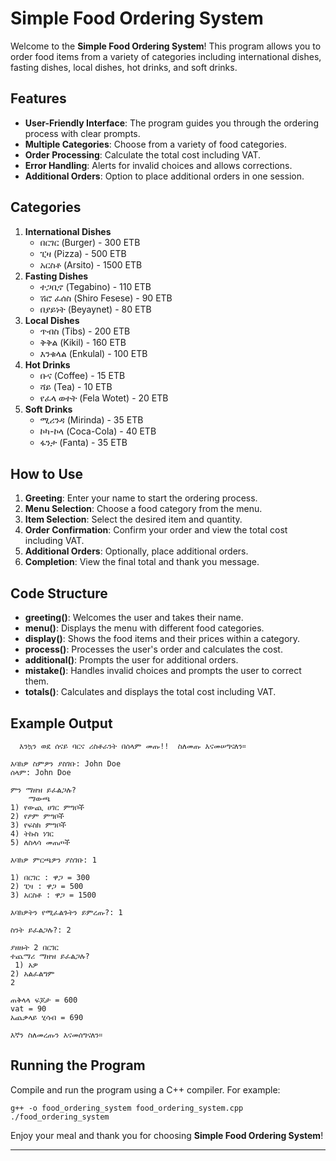 

# Simple Food Ordering System

Welcome to the **Simple Food Ordering System**! This program allows you to order food items from a variety of categories including international dishes, fasting dishes, local dishes, hot drinks, and soft drinks. 

## Features
- **User-Friendly Interface**: The program guides you through the ordering process with clear prompts.
- **Multiple Categories**: Choose from a variety of food categories.
- **Order Processing**: Calculate the total cost including VAT.
- **Error Handling**: Alerts for invalid choices and allows corrections.
- **Additional Orders**: Option to place additional orders in one session.

## Categories
1. **International Dishes**
    - በርገር (Burger) - 300 ETB
    - ፒዛ (Pizza) - 500 ETB
    - አርስቶ (Arsito) - 1500 ETB
2. **Fasting Dishes**
    - ተጋቢኖ (Tegabino) - 110 ETB
    - ሽሮ ፈሰስ (Shiro Fesese) - 90 ETB
    - በያይነት (Beyaynet) - 80 ETB
3. **Local Dishes**
    - ጥብስ (Tibs) - 200 ETB
    - ቅቅል (Kikil) - 160 ETB
    - እንቁላል (Enkulal) - 100 ETB
4. **Hot Drinks**
    - ቡና (Coffee) - 15 ETB
    - ሻይ (Tea) - 10 ETB
    - የፈላ ወተት (Fela Wotet) - 20 ETB
5. **Soft Drinks**
    - ሚሪንዳ (Mirinda) - 35 ETB
    - ኮካ-ኮላ (Coca-Cola) - 40 ETB
    - ፋንታ (Fanta) - 35 ETB

## How to Use
1. **Greeting**: Enter your name to start the ordering process.
2. **Menu Selection**: Choose a food category from the menu.
3. **Item Selection**: Select the desired item and quantity.
4. **Order Confirmation**: Confirm your order and view the total cost including VAT.
5. **Additional Orders**: Optionally, place additional orders.
6. **Completion**: View the final total and thank you message.

## Code Structure
- **greeting()**: Welcomes the user and takes their name.
- **menu()**: Displays the menu with different food categories.
- **display()**: Shows the food items and their prices within a category.
- **process()**: Processes the user's order and calculates the cost.
- **additional()**: Prompts the user for additional orders.
- **mistake()**: Handles invalid choices and prompts the user to correct them.
- **totals()**: Calculates and displays the total cost including VAT.

## Example Output
```
  እንኳን ወደ ሰናይ ባርና ሪስቶራንት በሰላም መጡ!!  ስለመጡ እናመሠግናለን።

እባክዎ ስምዎን ያስገቡ: John Doe
ሰላም: John Doe

ምን ማዘዝ ይፈልጋሉ?
	ማውጫ
1) የውጪ ሀገር ምግቦች
2) የፆም ምግቦች
3) የፍስክ ምግቦች
4) ትኩስ ነገር
5) ለስላሳ መጠጦች

እባክዎ ምርጫዎን ያስገቡ: 1

1) በርገር : ዋጋ = 300
2) ፒዛ : ዋጋ = 500
3) አርስቶ : ዋጋ = 1500

እባክዎትን የሚፈልጉትን ይምረጡ?: 1

ስንት ይፈልጋሉ?: 2

ያዘዙት 2 በርገር
ተጨማሪ ማዘዝ ይፈልጋሉ?
 1) አዎ
2) አልፈልግም
2

ጠቅላላ ፍጆታ = 600
vat = 90
አጨቃላይ ሂሳብ = 690

እኛን ስለመረጡን እናመሰግናለን።
```

## Running the Program
Compile and run the program using a C++ compiler. For example:
```
g++ -o food_ordering_system food_ordering_system.cpp
./food_ordering_system
```

Enjoy your meal and thank you for choosing **Simple Food Ordering System**!

---
